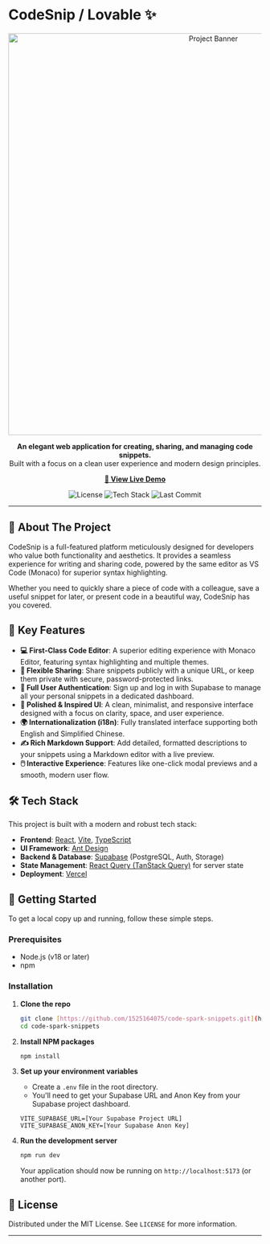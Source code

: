 # CodeSnip / Lovable ✨


<div align="center">
  <img src="https://github.com/user-attachments/assets/96c9de61-405f-416c-970c-71a20b1d1843" alt="Project Banner" width="800">
</div>

<p align="center">
  <strong>An elegant web application for creating, sharing, and managing code snippets.</strong>
  <br />
  Built with a focus on a clean user experience and modern design principles.
</p>

<p align="center">
  <a href="https://code-spark-snippets.vercel.app"><strong>🚀 View Live Demo</strong></a>
</p>

<p align="center">
  <img src="https://img.shields.io/badge/license-MIT-blue.svg" alt="License">
  <img src="https://img.shields.io/badge/tech-React%20%7C%20TypeScript%20%7C%20Supabase-green.svg" alt="Tech Stack">
  <img src="https://img.shields.io/github/last-commit/1525164075/code-spark-snippets" alt="Last Commit">
</p>

---

## 🌟 About The Project

CodeSnip is a full-featured platform meticulously designed for developers who value both functionality and aesthetics. It provides a seamless experience for writing and sharing code, powered by the same editor as VS Code (Monaco) for superior syntax highlighting.

Whether you need to quickly share a piece of code with a colleague, save a useful snippet for later, or present code in a beautiful way, CodeSnip has you covered.

## 🚀 Key Features

* **💻 First-Class Code Editor**: A superior editing experience with Monaco Editor, featuring syntax highlighting and multiple themes.
* **🔗 Flexible Sharing**: Share snippets publicly with a unique URL, or keep them private with secure, password-protected links.
* **👤 Full User Authentication**: Sign up and log in with Supabase to manage all your personal snippets in a dedicated dashboard.
* **🎨 Polished & Inspired UI**: A clean, minimalist, and responsive interface designed with a focus on clarity, space, and user experience.
* **🌍 Internationalization (i18n)**: Fully translated interface supporting both English and Simplified Chinese.
* **✍️ Rich Markdown Support**: Add detailed, formatted descriptions to your snippets using a Markdown editor with a live preview.
* **🖱️ Interactive Experience**: Features like one-click modal previews and a smooth, modern user flow.

## 🛠️ Tech Stack

This project is built with a modern and robust tech stack:

* **Frontend**: [React](https://reactjs.org/), [Vite](https://vitejs.dev/), [TypeScript](https://www.typescriptlang.org/)
* **UI Framework**: [Ant Design](https://ant.design/)
* **Backend & Database**: [Supabase](https://supabase.com/) (PostgreSQL, Auth, Storage)
* **State Management**: [React Query (TanStack Query)](https://tanstack.com/query/latest) for server state
* **Deployment**: [Vercel](https://vercel.com/)

## 🏁 Getting Started

To get a local copy up and running, follow these simple steps.

### Prerequisites

* Node.js (v18 or later)
* npm

### Installation

1.  **Clone the repo**
    ```sh
    git clone [https://github.com/1525164075/code-spark-snippets.git](https://github.com/1525164075/code-spark-snippets.git)
    cd code-spark-snippets
    ```

2.  **Install NPM packages**
    ```sh
    npm install
    ```

3.  **Set up your environment variables**
    * Create a `.env` file in the root directory.
    * You'll need to get your Supabase URL and Anon Key from your Supabase project dashboard.
    ```
    VITE_SUPABASE_URL=[Your Supabase Project URL]
    VITE_SUPABASE_ANON_KEY=[Your Supabase Anon Key]
    ```

4.  **Run the development server**
    ```sh
    npm run dev
    ```
    Your application should now be running on `http://localhost:5173` (or another port).

## 📄 License

Distributed under the MIT License. See `LICENSE` for more information.

---
